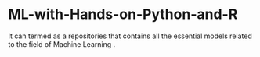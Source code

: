 # ML-with-Hands-on-Python-and-R
It can termed as a repositories that contains all the essential models related to the field of Machine Learning . 
